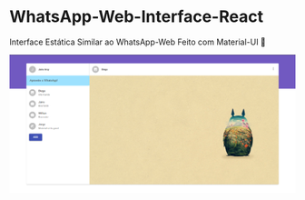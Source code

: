    # WhatsApp-Web-Interface-React
   Interface Estática Similar ao WhatsApp-Web Feito com Material-UI :blue_heart:

<p align="center">
   <img src="images/image.png">
</p>
   
   
   
   
